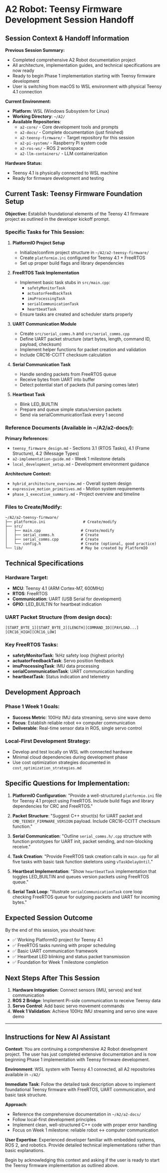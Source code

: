 # A2 Robot: Teensy Firmware Development Session Handoff

## Session Context & Handoff Information

**Previous Session Summary:**
- Completed comprehensive A2 Robot documentation project
- All architecture, implementation guides, and technical specifications are now ready
- Ready to begin Phase 1 implementation starting with Teensy firmware development
- User is switching from macOS to WSL environment with physical Teensy 4.1 connection

**Current Environment:**
- **Platform**: WSL (Windows Subsystem for Linux)
- **Working Directory**: `~/A2/`
- **Available Repositories**:
  - `a2-core/` - Core development tools and prompts
  - `a2-docs/` - Complete documentation (just finished)
  - `a2-teensy-firmware/` - Target repository for this session
  - `a2-pi-system/` - Raspberry Pi system code
  - `a2-ros-ws/` - ROS 2 workspace
  - `a2-llm-containers/` - LLM containerization

**Hardware Status:**
- Teensy 4.1 is physically connected to WSL machine
- Ready for firmware development and testing

## Current Task: Teensy Firmware Foundation Setup

**Objective:** Establish foundational elements of the Teensy 4.1 firmware project as outlined in the developer kickoff prompt.

### Specific Tasks for This Session:

1. **PlatformIO Project Setup**
   - Initialize/confirm project structure in `~/A2/a2-teensy-firmware/`
   - Create `platformio.ini` configured for Teensy 4.1 + FreeRTOS
   - Set up proper build flags and library dependencies

2. **FreeRTOS Task Implementation**
   - Implement basic task stubs in `src/main.cpp`:
     - `safetyMonitorTask`
     - `actuatorFeedbackTask`
     - `imuProcessingTask`
     - `serialCommunicationTask`
     - `heartbeatTask`
   - Ensure tasks are created and scheduler starts properly

3. **UART Communication Module**
   - Create `src/serial_comms.h` and `src/serial_comms.cpp`
   - Define UART packet structure (start bytes, length, command ID, payload, checksum)
   - Implement helper functions for packet creation and validation
   - Include CRC16-CCITT checksum calculation

4. **Serial Communication Task**
   - Handle sending packets from FreeRTOS queue
   - Receive bytes from UART into buffer
   - Detect potential start of packets (full parsing comes later)

5. **Heartbeat Task**
   - Blink LED_BUILTIN
   - Prepare and queue simple status/version packets
   - Send via serialCommunicationTask every 1 second

### Reference Documents (Available in ~/A2/a2-docs/):

**Primary References:**
- `teensy_firmware_design.md` - Sections 3.1 (RTOS Tasks), 4.1 (Frame Structure), 4.2 (Message Types)
- `a2-implementation-guide.md` - Week 1 milestone details
- `local_development_setup.md` - Development environment guidance

**Architecture Context:**
- `hybrid_architecture_overview.md` - Overall system design
- `expressive_motion_primitives.md` - Motion system requirements
- `phase_1_executive_summary.md` - Project overview and timeline

### Files to Create/Modify:

```
~/A2/a2-teensy-firmware/
├── platformio.ini                 # Create/modify
├── src/
│   ├── main.cpp                  # Create/modify
│   ├── serial_comms.h            # Create
│   ├── serial_comms.cpp          # Create
│   └── config.h                  # Create (optional, good practice)
└── lib/                          # May be created by PlatformIO
```

## Technical Specifications

### Hardware Target:
- **MCU**: Teensy 4.1 (ARM Cortex-M7, 600MHz)
- **RTOS**: FreeRTOS
- **Communication**: UART (USB Serial for development)
- **GPIO**: LED_BUILTIN for heartbeat indication

### UART Packet Structure (from design docs):
```
[START_BYTE_1][START_BYTE_2][LENGTH][COMMAND_ID][PAYLOAD...][CRC16_HIGH][CRC16_LOW]
```

### Key FreeRTOS Tasks:
- **safetyMonitorTask**: 1kHz safety loop (highest priority)
- **actuatorFeedbackTask**: Servo position feedback
- **imuProcessingTask**: IMU data processing
- **serialCommunicationTask**: UART communication handling
- **heartbeatTask**: Status indication and telemetry

## Development Approach

### Phase 1 Week 1 Goals:
- **Success Metric**: 100Hz IMU data streaming, servo sine wave demo
- **Focus**: Establish reliable robot ↔ computer communication
- **Deliverable**: Real-time sensor data in ROS, single servo control

### Local-First Development Strategy:
- Develop and test locally on WSL with connected hardware
- Minimal cloud dependencies during development phase
- Use cost optimization strategies documented in `cost_optimization_strategies.md`

## Specific Questions for Implementation:

1. **PlatformIO Configuration**: "Provide a well-structured `platformio.ini` file for Teensy 4.1 project using FreeRTOS. Include build flags and library dependencies for CRC and FreeRTOS."

2. **Packet Structure**: "Suggest C++ struct(s) for UART packet and `CMD_TEENSY_FIRMWARE_VERSION` payload. Include CRC16-CCITT checksum function."

3. **Serial Communication**: "Outline `serial_comms.h/.cpp` structure with function prototypes for UART init, packet sending, and non-blocking receive."

4. **Task Creation**: "Provide FreeRTOS task creation calls in `main.cpp` for all five tasks with basic task function skeletons using `vTaskDelayUntil`."

5. **Heartbeat Implementation**: "Show `heartbeatTask` implementation that toggles LED_BUILTIN and queues version packets using FreeRTOS queue."

6. **Serial Task Loop**: "Illustrate `serialCommunicationTask` core loop checking FreeRTOS queue for outgoing packets and UART for incoming bytes."

## Expected Session Outcome

By the end of this session, you should have:
- ✅ Working PlatformIO project for Teensy 4.1
- ✅ FreeRTOS tasks running with proper scheduling
- ✅ Basic UART communication framework
- ✅ Heartbeat LED blinking and status packet transmission
- ✅ Foundation for Week 1 milestone completion

## Next Steps After This Session

1. **Hardware Integration**: Connect sensors (IMU, servos) and test communication
2. **ROS 2 Bridge**: Implement Pi-side communication to receive Teensy data
3. **Servo Control**: Add basic servo movement commands
4. **Week 1 Validation**: Achieve 100Hz IMU streaming and servo sine wave demo

---

## Instructions for New AI Assistant

**Context**: You are continuing a comprehensive A2 Robot development project. The user has just completed extensive documentation and is now beginning Phase 1 implementation with Teensy firmware development.

**Environment**: WSL system with Teensy 4.1 connected, all A2 repositories available in `~/A2/`

**Immediate Task**: Follow the detailed task description above to implement foundational Teensy firmware with FreeRTOS, UART communication, and basic task structure.

**Approach**:
- Reference the comprehensive documentation in `~/A2/a2-docs/`
- Follow local-first development principles
- Implement clean, well-structured C++ code with proper error handling
- Focus on Week 1 milestone: reliable robot ↔ computer communication

**User Expertise**: Experienced developer familiar with embedded systems, ROS 2, and robotics. Provide detailed technical implementations rather than basic explanations.

Begin by acknowledging this context and asking if the user is ready to start the Teensy firmware implementation as outlined above.
